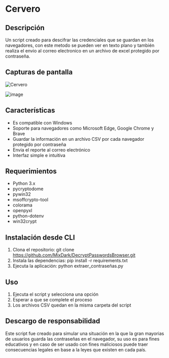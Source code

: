 # Cervero

## Descripción
Un script creado para descifrar las credenciales que se guardan en los navegadores, con este metodo se pueden ver en texto plano y también realiza el envio al correo electronico en un archivo de excel protegido por contraseña.

## Capturas de pantalla
![Cervero](https://github.com/user-attachments/assets/27e12b76-d5de-45db-b6c3-ab72e405505e)

![image](https://github.com/user-attachments/assets/63d03dcf-3571-4218-a7b8-0fad86f89057)


## Características
- Es compatible con Windows
- Soporte para navegadores como Microsoft Edge, Google Chrome y Brave
- Guardar la información en un archivo CSV por cada navegador protegido por contraseña
- Envia el reporte al correo electrónico
- Interfaz simple e intuitiva


## Requerimientos
- Python 3.x 
- pycryptodome
- pywin32
- msoffcrypto-tool
- colorama
- openpyxl
- python-dotenv
- win32crypt

## Instalación desde CLI
1. Clona el repositorio: 
git clone https://github.com/MixDark/DecryptPasswordsBrowser.git
2. Instala las dependencias:
pip install -r requirements.txt
3. Ejecuta la aplicación:
python extraer_contraseñas.py

## Uso
1. Ejecuta el script y selecciona una opción 
2. Esperar a que se complete el proceso
3. Los archivos CSV quedan en la misma carpeta del script

## Descargo de responsabilidad
Este script fue creado para simular una situación en la que la gran mayorias de usuarios guarda las contraseñas en el navegador, su uso es para fines educativos y en caso de ser usado con fines maliciosos puede traer consecuencias legales en base a la leyes que existen en cada país.
